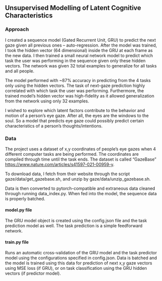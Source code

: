 
## Unsupervised Modelling of Latent Cognitive Characteristics

### Approach

I created a sequence model (Gated Recurrent Unit, GRU) to predict the next gaze given
all previous ones – auto-regression. After the model was trained, I took the hidden vector (64
dimensional) inside the GRU at each frame as the new data.
I then trained a small neural network model to predict which task the user was performing in the sequence
given only these hidden vectors. The network was given 32 total examples to generalize for all tasks and all
people.

The model performed with ~87% accuracy in predicting from the 4 tasks only using the hidden vectors. The
task of next-gaze prediction highly correlated with which task the user was performing. Furthermore, the
trained model’s hidden vector was high-fidelity as it allowed generalization from the network using only 32
examples.

I wished to explore which latent factors contribute to the behavior and motion of a person’s eye gaze. After
all, the eyes are the windows to the soul. So a model that predicts eye gaze could possibly predict certain
characteristics of a person’s thoughts/intentions.

### Data
The project uses a dataset of x,y coordinates of people’s eye gazes when 4 different computer tasks are being
performed. The coordinates are compiled through time until the task ends. The dataset is called “GazeBase”
https://www.nature.com/articles/s41597-021-00959-y.

To download data, I fetch from their website through the script
gaze/data/get_gazebase.sh, and unzip by gaze/data/unzip_gazebase.sh.

Data is then converted to pytorch-compatible and extraneous data cleaned through running data_index.py.
When fed into the model, the sequence data is properly batched.

#### model.py file
The GRU model object is created using the config.json file and the task prediction model as well. The task
prediction is a simple feedforward network.

#### train.py file

Runs an automatic cross-validation of the GRU model and the task predictor model using the configurations
specified in config.json. Data is batched and the model is trained using this data for prediction of next x,y
gaze vectors using MSE loss (if GRU), or on task classification using the GRU hidden vectors (if predictor
model).
